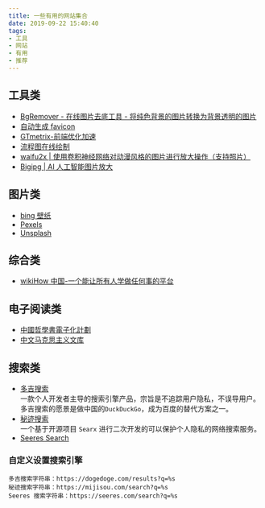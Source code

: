 ```yaml
---
title: 一些有用的网站集合
date: 2019-09-22 15:40:40
tags:
- 工具
- 网站
- 有用
- 推荐
---
```

## 工具类
- [BgRemover - 在线图片去底工具 - 将纯色背景的图片转换为背景透明的图片](http://www.aigei.com/bgremover/)
- [自动生成 favicon](https://www.favicon-generator.org/)
- [GTmetrix-前端优化加速](https://gtmetrix.com)
- [流程图在线绘制](https://www.draw.io/)
- [waifu2x | 使用卷积神经网络对动漫风格的图片进行放大操作（支持照片）](http://waifu2x.udp.jp/index.zh-CN.html)
- [Bigipg | AI 人工智能图片放大](https://bigjpg.com/)

## 图片类
- [bing 壁纸](https://bing.ioliu.cn/)
- [Pexels](https://www.pexels.com/)
- [Unsplash](https://unsplash.com/)

## 综合类
- [wikiHow 中国-一个能让所有人学做任何事的平台](https://zh.wikihow.com/)

## 电子阅读类
- [中國哲學書電子化計劃](https://ctext.org/zh)  
- [中文马克思主义文库](https://www.marxists.org/chinese/index.html)  

## 搜索类

- [多吉搜索](https://dogedoge.com)  
    一款个人开发者主导的搜索引擎产品，宗旨是不追踪用户隐私，不误导用户。多吉搜索的愿景是做中国的`DuckDuckGo`，成为百度的替代方案之一。
- [秘迹搜索](https://mijisou.com/)  
    一个基于开源项目 `Searx` 进行二次开发的可以保护个人隐私的网络搜索服务。
- [Seeres Search](https://seeres.com)   
### 自定义设置搜索引擎
```plain
多吉搜索字符串：https://dogedoge.com/results?q=%s
秘迹搜索字符串：https://mijisou.com/search?q=%s
Seeres 搜索字符串：https://seeres.com/search?q=%s
```